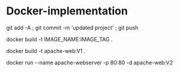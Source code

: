 # Docker-implementation

git add -A ; git commit -m 'updated project' ; git push

docker build -t IMAGE_NAME:IMAGE_TAG .

docker build -t apache-web:V1 .

docker run --name apache-webserver -p 80:80 -d apache-web:V2

